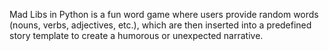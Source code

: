 Mad Libs in Python is a fun word game where users provide random words (nouns, verbs, adjectives, etc.), which are then inserted into a predefined story template to create a humorous or unexpected narrative.
